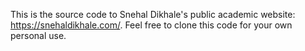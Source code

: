 This is the source code to Snehal Dikhale's public academic website: https://snehaldikhale.com/. Feel free to clone this code for your own personal use.